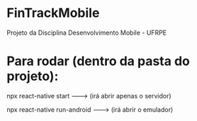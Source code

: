 # FinTrackMobile
Projeto da Disciplina Desenvolvimento Mobile - UFRPE

# Para rodar (dentro da pasta do projeto):
npx react-native start --->  (irá abrir apenas o servidor)

npx react-native run-android  --->  (irá abrir o emulador)
